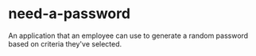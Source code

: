 # need-a-password
An application that an employee can use to generate a random password based on criteria they've selected. 

